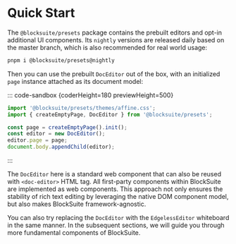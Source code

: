 # Quick Start

The `@blocksuite/presets` package contains the prebuilt editors and opt-in additional UI components. Its `nightly` versions are released daily based on the master branch, which is also recommended for real world usage:

```sh
pnpm i @blocksuite/presets@nightly
```

Then you can use the prebuilt `DocEditor` out of the box, with an initialized `page` instance attached as its document model:

::: code-sandbox {coderHeight=180 previewHeight=500}

```ts /index.ts [active]
import '@blocksuite/presets/themes/affine.css';
import { createEmptyPage, DocEditor } from '@blocksuite/presets';

const page = createEmptyPage().init();
const editor = new DocEditor();
editor.page = page;
document.body.appendChild(editor);
```

:::

The `DocEditor` here is a standard web component that can also be reused with `<doc-editor>` HTML tag. All first-party components within BlockSuite are implemented as web components. This approach not only ensures the stability of rich text editing by leveraging the native DOM component model, but also makes BlockSuite framework-agnostic.

You can also try replacing the `DocEditor` with the `EdgelessEditor` whiteboard in the same manner. In the subsequent sections, we will guide you through more fundamental components of BlockSuite.
